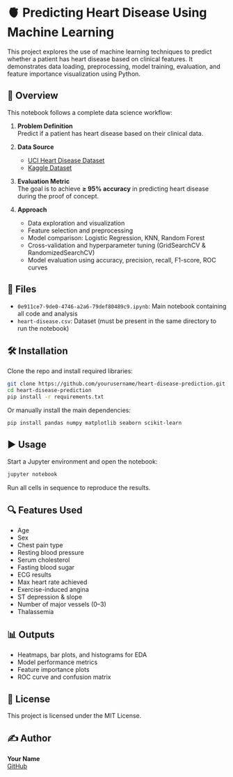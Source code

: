 # 🫀 Predicting Heart Disease Using Machine Learning

This project explores the use of machine learning techniques to predict whether a patient has heart disease based on clinical features. It demonstrates data loading, preprocessing, model training, evaluation, and feature importance visualization using Python.

## 📘 Overview

This notebook follows a complete data science workflow:

1. **Problem Definition**  
   Predict if a patient has heart disease based on their clinical data.

2. **Data Source**  
   - [UCI Heart Disease Dataset](https://archive.ics.uci.edu/dataset/45/heart+disease)
   - [Kaggle Dataset](https://www.kaggle.com/datasets/redwankarimsony/heart-disease-data)

3. **Evaluation Metric**  
   The goal is to achieve **≥ 95% accuracy** in predicting heart disease during the proof of concept.

4. **Approach**
   - Data exploration and visualization
   - Feature selection and preprocessing
   - Model comparison: Logistic Regression, KNN, Random Forest
   - Cross-validation and hyperparameter tuning (GridSearchCV & RandomizedSearchCV)
   - Model evaluation using accuracy, precision, recall, F1-score, ROC curves

## 📁 Files

- `0e911ce7-9de0-4746-a2a6-79def80489c9.ipynb`: Main notebook containing all code and analysis
- `heart-disease.csv`: Dataset (must be present in the same directory to run the notebook)

## 🛠️ Installation

Clone the repo and install required libraries:

```bash
git clone https://github.com/yourusername/heart-disease-prediction.git
cd heart-disease-prediction
pip install -r requirements.txt
```

Or manually install the main dependencies:

```bash
pip install pandas numpy matplotlib seaborn scikit-learn
```

## ▶️ Usage

Start a Jupyter environment and open the notebook:

```bash
jupyter notebook
```

Run all cells in sequence to reproduce the results.

## 🔍 Features Used

- Age
- Sex
- Chest pain type
- Resting blood pressure
- Serum cholesterol
- Fasting blood sugar
- ECG results
- Max heart rate achieved
- Exercise-induced angina
- ST depression & slope
- Number of major vessels (0–3)
- Thalassemia

## 📊 Outputs

- Heatmaps, bar plots, and histograms for EDA
- Model performance metrics
- Feature importance plots
- ROC curve and confusion matrix

## 📄 License

This project is licensed under the MIT License.

## ✍️ Author

**Your Name**  
[GitHub](https://github.com/yourusername)
